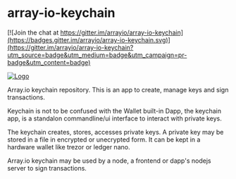 # array-io-keychain

[![Join the chat at https://gitter.im/arrayio/array-io-keychain](https://badges.gitter.im/arrayio/array-io-keychain.svg)](https://gitter.im/arrayio/array-io-keychain?utm_source=badge&utm_medium=badge&utm_campaign=pr-badge&utm_content=badge)

[![Logo](https://raw.githubusercontent.com/arrayio/array-io-keychain/master/img/keychain-logo.png)]()

Array.io keychain repository. This is an app to create, manage keys and sign transactions.

Keychain is not to be confused with the Wallet built-in Dapp, the keychain app, is a standalon commandline/ui interface to interact with private keys.

The keychain creates, stores, accesses private keys. A private key may be stored in a file in encrypted or unecrypted form. It can be kept in a hardware wallet like trezor or ledger nano.

Array.io keychain may be used by a node, a frontend or dapp's nodejs server to sign transactions.
